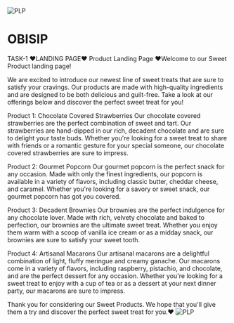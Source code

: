 ![PLP](https://user-images.githubusercontent.com/108932181/225537135-708d93fe-82e8-4d51-ae43-49901e072fb3.PNG)
# OBISIP
TASK-1 ♥LANDING PAGE♥
Product Landing Page
♥Welcome to our Sweet Product landing page!

We are excited to introduce our newest line of sweet treats that are sure to satisfy your cravings. Our products are made with high-quality ingredients and are designed to be both delicious and guilt-free. Take a look at our offerings below and discover the perfect sweet treat for you!

Product 1: Chocolate Covered Strawberries
Our chocolate covered strawberries are the perfect combination of sweet and tart. Our strawberries are hand-dipped in our rich, decadent chocolate and are sure to delight your taste buds. Whether you're looking for a sweet treat to share with friends or a romantic gesture for your special someone, our chocolate covered strawberries are sure to impress.

Product 2: Gourmet Popcorn
Our gourmet popcorn is the perfect snack for any occasion. Made with only the finest ingredients, our popcorn is available in a variety of flavors, including classic butter, cheddar cheese, and caramel. Whether you're looking for a savory or sweet snack, our gourmet popcorn has got you covered.

Product 3: Decadent Brownies
Our brownies are the perfect indulgence for any chocolate lover. Made with rich, velvety chocolate and baked to perfection, our brownies are the ultimate sweet treat. Whether you enjoy them warm with a scoop of vanilla ice cream or as a midday snack, our brownies are sure to satisfy your sweet tooth.

Product 4: Artisanal Macarons
Our artisanal macarons are a delightful combination of light, fluffy meringue and creamy ganache. Our macarons come in a variety of flavors, including raspberry, pistachio, and chocolate, and are the perfect dessert for any occasion. Whether you're looking for a sweet treat to enjoy with a cup of tea or as a dessert at your next dinner party, our macarons are sure to impress.

Thank you for considering our Sweet Products. We hope that you'll give them a try and discover the perfect sweet treat for you.♥
![PLP](https://user-images.githubusercontent.com/108932181/225537198-56dcf678-3c4c-455a-a0db-ededab245cfb.PNG)
